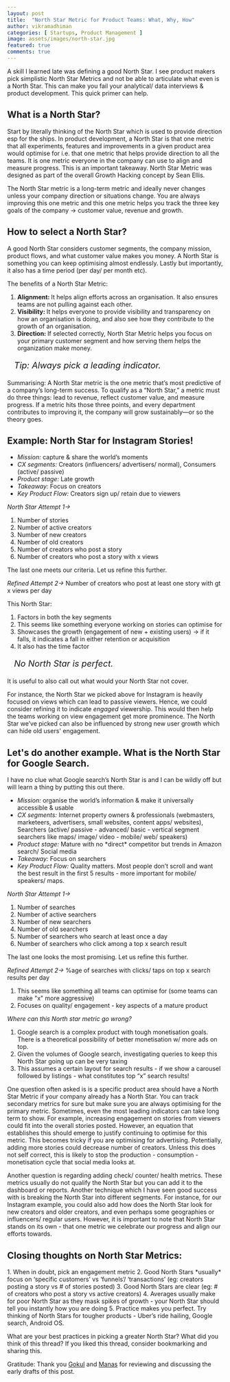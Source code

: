 ```yaml
---
layout: post
title:  "North Star Metric for Product Teams: What, Why, How"
author: vikramadhiman
categories: [ Startups, Product Management ]
image: assets/images/north-star.jpg
featured: true
comments: true
---
```

A skill I learned late was defining a good North Star. I see product makers pick simplistic North Star Metrics and not be able to articulate what even is a North Star. This can make you fail your analytical/ data interviews & product development. This quick primer can help. 

<h2>What is a North Star? </h2>

Start by literally thinking of the North Star which is used to provide direction esp for the ships. In product development, a North Star is that one metric that all experiments, features and improvements in a given product area would optimise for i.e. that one metric that helps provide direction to all the teams. It is one metric everyone in the company can use to align and measure progress. This is an important takeaway. North Star Metric was designed as part of the overall Growth Hacking concept by Sean Ellis.

The North Star metric is a long-term metric and ideally never changes unless your company direction or situations change. You are always improving this one metric and this one metric helps you track the three key goals of the company -> customer value, revenue and growth.

<h2>How to select a North Star?</h2>

A good North Star considers customer segments, the company mission, product flows, and what customer value makes you money. A North Star is something you can keep optimising almost endlessly. Lastly but importantly, it also has a time period (per day/ per month etc).

The benefits of a North Star Metric:
<ol>
	<li><strong>Alignment: </strong>It helps align efforts across an organisation. It also ensures teams are not pulling against each other.</li>
	<li><strong>Visibility: </strong>It helps everyone to provide visibility and transparency on how an organisation is doing, and also see how they contribute to the growth of an organisation.</li>
	<li><strong>Direction: </strong>If selected correctly, North Star Metric helps you focus on your primary customer segment and how serving them helps the organization make money.</li>
</ol> 

<p style="padding-left:16px;font-size:20px;"><em>Tip: Always pick a leading indicator.</em></p>

Summarising: A North Star metric is the one metric that’s most predictive of a company’s long-term success. To qualify as a “North Star,” a metric must do three things: lead to revenue, reflect customer value, and measure progress. If a metric hits those three points, and every department contributes to improving it, the company will grow sustainably—or so the theory goes.

<h2>Example: North Star for Instagram Stories!</h2>

<ul>
<li><em>Mission:</em> capture & share the world’s moments</li>
<li><em>CX segments:</em> Creators (influencers/ advertisers/ normal), Consumers (active/ passive)</li>
<li><em>Product stage:</em> Late growth</li>
<li><em>Takeaway:</em> Focus on creators</li>
<li><em>Key Product Flow:</em> Creators sign up/ retain due to viewers</li>
</ul>
<em>North Star Attempt 1-></em>
<ol>
<li>Number of stories </li>
<li>Number of active creators</li>
<li>Number of new creators</li>
<li>Number of old creators</li>
<li>Number of creators who post a story</li>
<li>Number of creators who post a story with x views</li>
</ol>
The last one meets our criteria. Let us refine this further.

<em>Refined Attempt 2-></em>
Number of creators who post at least one story with gt x views per day

This North Star:
1. Factors in both the key segments
2. This seems like something everyone working on stories can optimise for
3. Showcases the growth (engagement of new + existing users) -> if it falls, it indicates a fall in either retention or acquisition
4. It also has the time factor

<p style="padding-left:16px;font-size:20px;"><em>No North Star is perfect. </em></p>

It is useful to also call out what would your North Star not cover.

For instance, the North Star we picked above for Instagram is heavily focused on views which can lead to passive viewers. Hence, we could consider refining it to indicate *engaged* viewership. This would then help the teams working on view engagement get more prominence. The North Star we’ve picked can also be influenced by strong new user growth which can hide old users' engagement.

<h2>Let's do another example. What is the North Star for Google Search.</h2>

I have no clue what Google search’s North Star is and I can be wildly off but will learn a thing by putting this out there.
<ul>
<li><em>Mission:</em> organise the world’s information & make it universally accessible & usable</li>
<li><em>CX segments:</em> Internet property owners & professionals (webmasters, marketeers, advertisers, small websites, content apps/ websites), Searchers (active/ passive - advanced/ basic - vertical segment searchers like maps/ image/ video - mobile/ web/ speakers)</li>
<li><em>Product stage:</em> Mature with no *direct* competitor but trends in Amazon search/ Social media</li>
<li><em>Takeaway:</em> Focus on searchers</li>
<li><em>Key Product Flow:</em> Quality matters. Most people don’t scroll and want the best result in the first 5 results - more important for mobile/ speakers/ maps.</li>
</ul>
<em>North Star Attempt 1-></em>
<ol>
<li>Number of searches</li>
<li>Number of active searchers</li>
<li>Number of new searchers</li>
<li>Number of old searchers</li>
<li>Number of searchers who search at least once a day</li>
<li>Number of searchers who click among a top x search result</li>
</ol>
The last one looks the most promising. Let us refine this further.

<em>Refined Attempt 2-></em>
%age of searches with clicks/ taps on top x search results per day

1. This seems like something all teams can optimise for (some teams can make "x" more aggressive)
2. Focuses on quality/ engagement - key aspects of a mature product

<em>Where can this North star metric go wrong?</em>

1. Google search is a complex product with tough monetisation goals. There is a theoretical possibility of better monetisation w/ more ads on top.
2. Given the volumes of Google search, investigating queries to keep this North Star going up can be very taxing
3. This assumes a certain layout for search results - if we show a carousel followed by listings - what constitutes top “x” search results!

One question often asked is is a specific product area should have a North Star Metric if your company already has a North Star. You can track secondary metrics for sure but make sure you are always optimising for the primary metric. Sometimes, even the most leading indicators can take long term to show. For example, increasing engagement on stories from viewers could fit into the overall stories posted. However, an equation that establishes this should emerge to justify continuing to optimise for this metric. This becomes tricky if you are optimising for advertising. Potentially, adding more stories could decrease number of creators. Unless this does not self correct, this is likely to stop the production - consumption - monetisation cycle that social media looks at.

Another question is regarding adding check/ counter/ health metrics. These metrics usually do not qualify the North Star but you can add it to the dashboard or reports. Another technique which I have seen good success with is breaking the North Star into different segments. For instance, for our Instagram example, you could also add how does the North Star look for new creators and older creators, and even perhaps some geographies or influencers/ regular users. However, it is important to note that North Star stands on its own - that one metric we celebrate our progress and align our efforts towards.

<h2>Closing thoughts on North Star Metrics:</h2>
1. When in doubt, pick an engagement metric
2. Good North Stars *usually* focus on ‘specific customers’ vs ‘funnels’/ ‘transactions’ (eg: creators posting a story vs # of stories posted)
3. Good North Stars are clear (eg: # of creators who post a story vs active creators)
4. Averages usually make for poor North Star as they mask spikes of growth - your North Star should tell you instantly how you are doing
5. Practice makes you perfect. Try thinking of North Stars for tougher products - Uber’s ride hailing, Google search, Android OS.

What are your best practices in picking a greater North Star? What did you think of this thread? If you liked this thread, consider bookmarking and sharing this. 

Gratitude: Thank you <a href="https://twitter.com/gokulns" target="_blank">Gokul</a> and <a href="https://manassaloi.com" target="_blank">Manas</a> for reviewing and discussing the early drafts of this post.
